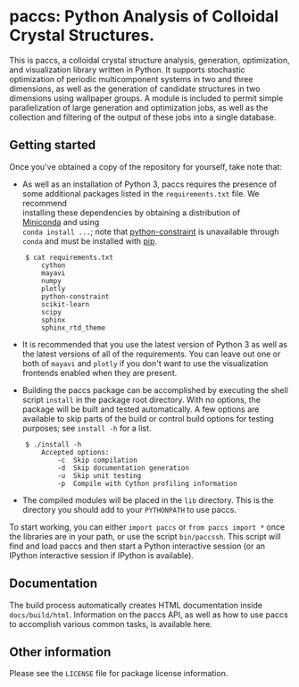 # paccs: Python Analysis of Colloidal Crystal Structures.

This is paccs, a colloidal crystal structure analysis, generation,
optimization, and visualization library written in Python.  It supports
stochastic optimization of periodic multicomponent systems in two and three
dimensions, as well as the generation of candidate structures in two dimensions
using wallpaper groups.  A module is included to permit simple parallelization
of large generation and optimization jobs, as well as the collection and
filtering of the output of these jobs into a single database.

## Getting started

Once you've obtained a copy of the repository for yourself, take note that:

* As well as an installation of Python 3, paccs requires the presence of                                                                                                                                    
  some additional packages listed in the `requirements.txt` file.  We recommend                                                                                                                             
  installing these dependencies by obtaining a distribution of                                                                                                                                              
  [Miniconda](https://conda.io/en/latest/miniconda.html) and using                                                                                                                                          
  `conda install ...`; note that [python-constraint](https://labix.org/python-constraint) is unavailable through                                                                                              `conda` and must be installed with [pip](https://pypi.python.org/pypi/pip).

~~~
    $ cat requirements.txt
        cython
        mayavi
        numpy
        plotly
        python-constraint
        scikit-learn
        scipy
        sphinx
        sphinx_rtd_theme
~~~

* It is recommended that you use the latest version of Python 3 as well as the
  latest versions of all of the requirements.  You can leave out one or both of
  `mayavi` and `plotly` if you don't want to use the visualization frontends
  enabled when they are present.

* Building the paccs package can be accomplished by executing the shell script
  `install` in the package root directory.  With no options, the package will
  be built and tested automatically.  A few options are available to skip parts
  of the build or control build options for testing purposes; see `install -h`
  for a list.

~~~
    $ ./install -h
        Accepted options:
            -c  Skip compilation
            -d  Skip documentation generation
            -u  Skip unit testing
            -p  Compile with Cython profiling information
~~~

* The compiled modules will be placed in the `lib` directory.  This is the
  directory you should add to your `PYTHONPATH` to use paccs.

To start working, you can either `import paccs` or `from paccs import *` once
the libraries are in your path, or use the script `bin/paccssh`.  This script
will find and load paccs and then start a Python interactive session (or an
IPython interactive session if IPython is available).

## Documentation

The build process automatically creates HTML documentation inside
`docs/build/html`.  Information on the paccs API, as well as how to use
paccs to accomplish various common tasks, is available here.

## Other information

Please see the `LICENSE` file for package license information.
